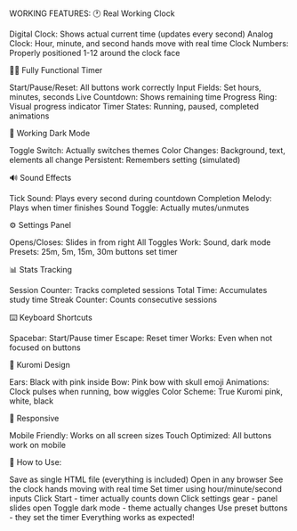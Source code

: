  WORKING FEATURES:
🕐 Real Working Clock

Digital Clock: Shows actual current time (updates every second)
Analog Clock: Hour, minute, and second hands move with real time
Clock Numbers: Properly positioned 1-12 around the clock face

🏃‍♀️ Fully Functional Timer

Start/Pause/Reset: All buttons work correctly
Input Fields: Set hours, minutes, seconds
Live Countdown: Shows remaining time
Progress Ring: Visual progress indicator
Timer States: Running, paused, completed animations

🌙 Working Dark Mode

Toggle Switch: Actually switches themes
Color Changes: Background, text, elements all change
Persistent: Remembers setting (simulated)

🔊 Sound Effects

Tick Sound: Plays every second during countdown
Completion Melody: Plays when timer finishes
Sound Toggle: Actually mutes/unmutes

⚙️ Settings Panel

Opens/Closes: Slides in from right
All Toggles Work: Sound, dark mode
Presets: 25m, 5m, 15m, 30m buttons set timer

📊 Stats Tracking

Session Counter: Tracks completed sessions
Total Time: Accumulates study time
Streak Counter: Counts consecutive sessions

⌨️ Keyboard Shortcuts

Spacebar: Start/Pause timer
Escape: Reset timer
Works: Even when not focused on buttons

🎀 Kuromi Design

Ears: Black with pink inside
Bow: Pink bow with skull emoji
Animations: Clock pulses when running, bow wiggles
Color Scheme: True Kuromi pink, white, black

📱 Responsive

Mobile Friendly: Works on all screen sizes
Touch Optimized: All buttons work on mobile

🚀 How to Use:

Save as single HTML file (everything is included)
Open in any browser
See the clock hands moving with real time
Set timer using hour/minute/second inputs
Click Start - timer actually counts down
Click settings gear - panel slides open
Toggle dark mode - theme actually changes
Use preset buttons - they set the timer
Everything works as expected!
